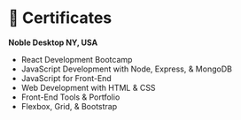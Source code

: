 # 🥇 Certificates
**Noble Desktop NY, USA**
- React Development Bootcamp
- JavaScript Development with Node, Express, & MongoDB
- JavaScript for Front-End
- Web Development with HTML & CSS
- Front-End Tools & Portfolio 
- Flexbox, Grid, & Bootstrap